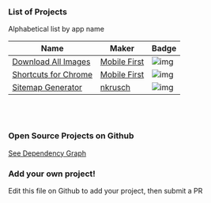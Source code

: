 ### List of Projects 

Alphabetical list by app name

| Name | Maker | Badge |
| --- | --- | --- |
| [Download All Images][0020] | [Mobile First][0021] | ![img][0022] |
| [Shortcuts for Chrome][0040] | [Mobile First][0021] | ![img][0042] |
| [Sitemap Generator][0030]| [nkrusch][0031]| ![img][0032] |

<br/><br/>

### Open Source Projects on Github

[See Dependency Graph](https://github.com/MobileFirstLLC/extension-cli/network/dependents)


### Add your own project!

Edit this file on Github to add your project, then submit a PR
 
 
<!-- ADD PROJECT LINKS HERE !
 
 XXX is project number - pad each number with up to 2 leading zeros 

 XXX0 : Webstore link 
 XXX1 : Maker url  
 XXX2 : Shild url 
 
 Lastly add a row to project table on top ! -->

[0020]: https://chrome.google.com/webstore/detail/ifipmflagepipjokmbdecpmjbibjnakm
[0021]: https://mobilefirst.me
[0022]: https://img.shields.io/chrome-web-store/users/ifipmflagepipjokmbdecpmjbibjnakm

[0030]: https://chrome.google.com/webstore/detail/hcnjemngcihnhncobgdgkkfkhmleapah
[0031]: https://github.com/nkrusch
[0032]: https://img.shields.io/chrome-web-store/users/hcnjemngcihnhncobgdgkkfkhmleapah

[0040]: https://chrome.google.com/webstore/detail/jnmekaomnicdcpgdndekkmojfomifjal
[0042]: https://img.shields.io/chrome-web-store/users/jnmekaomnicdcpgdndekkmojfomifjal
